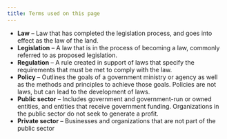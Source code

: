 ```yaml
---
title: Terms used on this page
---
```


* **Law** – Law that has completed the legislation process, and goes into effect as the law of the land.  
* **Legislation** – A law that is in the process of becoming a law, commonly referred to as proposed legislation.
* **Regulation** – A rule created in support of laws that specify the requirements that must be met to comply with the law.
* **Policy** – Outlines the goals of a government ministry or agency as well as the methods and principles to achieve those goals. Policies are not laws, but can lead to the development of laws.
* **Public sector** – Includes government and government-run or owned entities, and entities that receive government funding. Organizations in the public sector do not seek to generate a profit.
* **Private sector** – Businesses and organizations that are not part of the public sector
